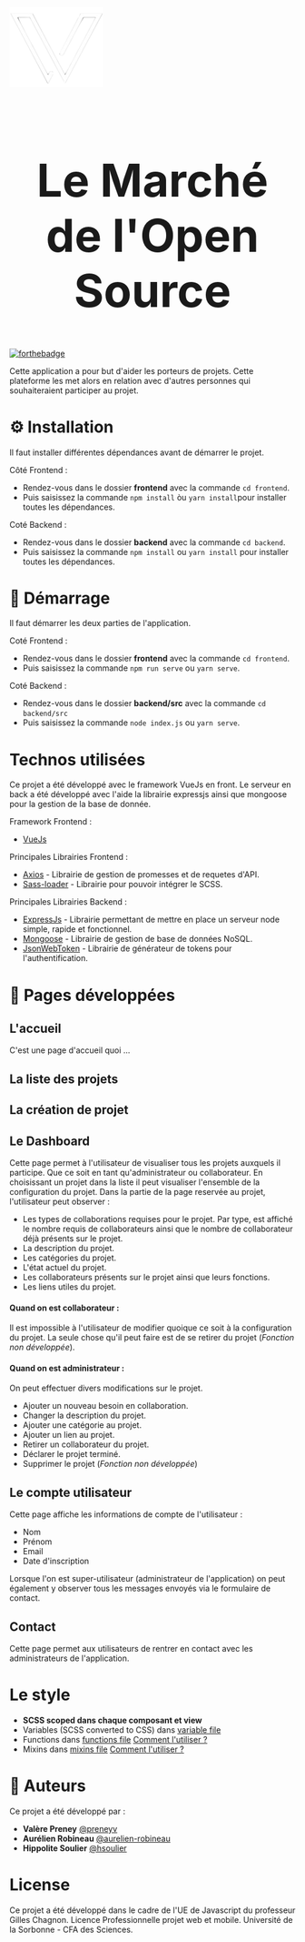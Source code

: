 
![Projet Vue](./frontend/src/assets/logo.png "Projet Vue")
<h1 align="center" style="font-size:80px">
   Le Marché de l'Open Source
</h1>

[![forthebadge](http://forthebadge.com/images/badges/built-with-love.svg)](http://forthebadge.com) 

Cette application a pour but d'aider les porteurs de projets. Cette plateforme les met alors en relation avec d'autres personnes qui souhaiteraient participer au projet.

# ⚙ Installation

Il faut installer différentes dépendances avant de démarrer le projet.

Côté Frontend :
- Rendez-vous dans le dossier **frontend** avec la commande ```cd frontend```.
- Puis saisissez la commande ```npm install``` òu ```yarn install```pour installer toutes les dépendances.

Coté Backend : 
- Rendez-vous dans le dossier **backend** avec la commande ```cd backend```.
- Puis saisissez la commande ```npm install``` ou ```yarn install``` pour installer toutes les dépendances.

# 🚀  Démarrage

Il faut démarrer les deux parties de l'application.

Coté Frontend :
- Rendez-vous dans le dossier **frontend** avec la commande ```cd frontend```.
- Puis saisissez la commande ```npm run serve``` ou ```yarn serve```.

Coté Backend :
- Rendez-vous dans le dossier **backend/src** avec la commande ```cd backend/src```
- Puis saisissez la commande ```node index.js``` ou ```yarn serve```.

#  Technos utilisées

Ce projet a été développé avec le framework VueJs en front. Le serveur en back a été développé avec l'aide la librairie expressjs ainsi que mongoose pour la gestion de la base de donnée.

Framework Frontend :
* [VueJs](https://vuejs.org/)

Principales Librairies Frontend :
* [Axios](https://www.npmjs.com/package/axios) - Librairie de gestion de promesses et de requetes d'API.
* [Sass-loader](https://www.npmjs.com/package/sass-loader)  - Librairie pour pouvoir intégrer le SCSS.

Principales Librairies Backend :
* [ExpressJs](https://expressjs.com/fr/) - Librairie permettant de mettre en place un serveur node simple, rapide et fonctionnel.
* [Mongoose](https://mongoosejs.com/) - Librairie de gestion de base de données NoSQL. 
* [JsonWebToken](https://www.npmjs.com/package/jsonwebtoken) - Librairie de générateur de tokens pour l'authentification.

# 📖 Pages développées

## L'accueil
C'est une page d'accueil quoi ...

## La liste des projets

## La création de projet

## Le Dashboard
Cette page permet à l'utilisateur de visualiser tous les projets auxquels il participe. Que ce soit en tant qu'administrateur ou collaborateur.
En choisissant un projet dans la liste il peut visualiser l'ensemble de la configuration du projet.
Dans la partie de la page reservée au projet, l'utilisateur peut observer :
* Les types de collaborations requises pour le projet. 
  Par type, est affiché le nombre requis de collaborateurs ainsi que  le nombre de collaborateur déjà présents sur le projet.
* La description du projet.
* Les catégories du projet.
* L'état actuel du projet.
* Les collaborateurs présents sur le projet ainsi que leurs fonctions.
* Les liens utiles du projet.

#### Quand on est collaborateur :
Il est impossible à l'utilisateur de modifier quoique ce soit à la configuration du projet.
La seule chose qu'il peut faire est de se retirer du projet (*Fonction non développée*).

#### Quand on est administrateur :
On peut effectuer divers modifications sur le projet.
* Ajouter un nouveau besoin en collaboration.
* Changer la description du projet.
* Ajouter une catégorie au projet.
* Ajouter un lien au projet.
* Retirer un collaborateur du projet.
* Déclarer le projet terminé.
* Supprimer le projet (*Fonction non développée*)

## Le compte utilisateur
Cette page affiche les informations de compte de l'utilisateur :
* Nom
* Prénom
* Email
* Date d'inscription

Lorsque l'on est super-utilisateur (administrateur de l'application) on peut également y observer tous les messages 
envoyés via le formulaire de contact.

## Contact
Cette page permet aux utilisateurs de rentrer en contact avec les administrateurs de l'application.

# Le style
-   **SCSS scoped dans chaque composant et view**
-   Variables (SCSS converted to CSS) dans [variable file](./src/scss/abstracts/_variables.scss)
-   Functions dans [functions file](./src/scss/abstracts/_mixins.scss) [Comment l'utiliser ?](https://sass-lang.com/documentation/at-rules/function)
-   Mixins dans [mixins file](./src/scss/abstracts/_mixins.scss) [Comment l'utiliser ?](https://sass-lang.com/documentation/at-rules/mixin)

# 🧐 Auteurs
Ce projet a été développé par :
* **Valère Preney** [@preneyv](https://github.com/preneyv)
* **Aurélien Robineau** [@aurelien-robineau](https://github.com/aurelien-robineau)
* **Hippolite Soulier** [@hsoulier](https://github.com/hsoulier)

# License
Ce projet a été développé dans le cadre de l'UE de Javascript du professeur Gilles Chagnon.
Licence Professionnelle projet web et mobile.
Université de la Sorbonne - CFA des Sciences.




